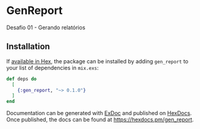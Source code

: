 # GenReport

Desafio 01 - Gerando relatórios

## Installation

If [available in Hex](https://hex.pm/docs/publish), the package can be installed
by adding `gen_report` to your list of dependencies in `mix.exs`:

```elixir
def deps do
  [
    {:gen_report, "~> 0.1.0"}
  ]
end
```

Documentation can be generated with [ExDoc](https://github.com/elixir-lang/ex_doc)
and published on [HexDocs](https://hexdocs.pm). Once published, the docs can
be found at <https://hexdocs.pm/gen_report>.

